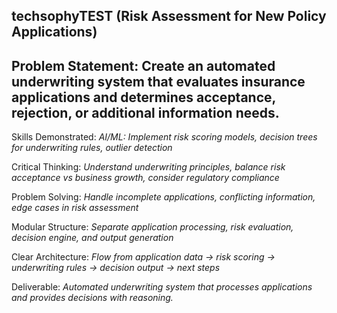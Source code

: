 ## techsophyTEST (Risk Assessment for New Policy Applications)
## Problem Statement: Create an automated underwriting system that evaluates insurance applications and determines acceptance, rejection, or additional information needs.
Skills Demonstrated:
*AI/ML: Implement risk scoring models, decision trees for underwriting rules, outlier detection*

Critical Thinking: 
*Understand underwriting principles, balance risk acceptance vs business growth, consider regulatory compliance*

Problem Solving: 
*Handle incomplete applications, conflicting information, edge cases in risk assessment*

Modular Structure:
*Separate application processing, risk evaluation, decision engine, and output generation*

Clear Architecture: 
*Flow from application data → risk scoring → underwriting rules → decision output → next steps*

Deliverable:
*Automated underwriting system that processes applications and provides decisions with reasoning.*
